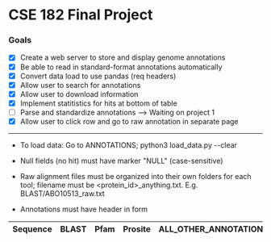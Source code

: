 # CSE 182 Final Project
### Goals
- [x] Create a web server to store and display genome annotations
- [x] Be able to read in standard-format annotations automatically
- [x] Convert data load to use pandas (req headers)
- [x] Allow user to search for annotations
- [x] Allow user to download information
- [x] Implement statitistics for hits at bottom of table
- [ ] Parse and standardize annotations --> Waiting on project 1
- [x] Allow user to click row and go to raw annotation in separate page

---

* To load data: Go to ANNOTATIONS; python3 load\_data.py --clear

* Null fields (no hit) must have marker "NULL" (case-sensitive)

* Raw alignment files must be organized into their own folders for each tool; filename must be <protein\_id>_anything.txt. E.g. BLAST/ABO10513_raw.txt

* Annotations must have header in form 

| Sequence | BLAST | Pfam | Prosite | ALL\_OTHER\_ANNOTATIONS | Comments |
| -------- | ----- | ---- | ------- | ----------------------- | -------- |
